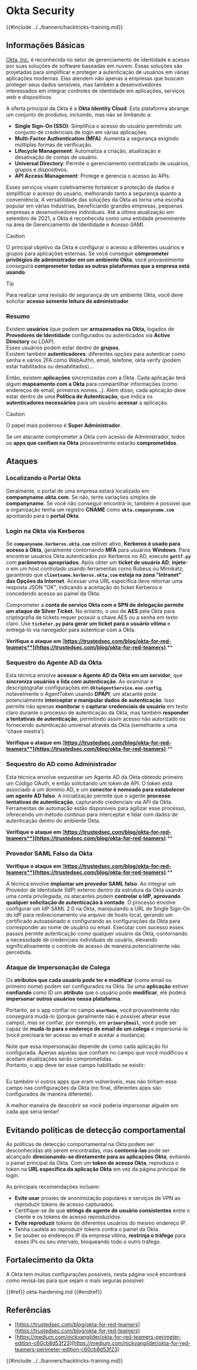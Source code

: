 # Okta Security

{{#include ../../banners/hacktricks-training.md}}

## Informações Básicas

[Okta, Inc.](https://www.okta.com/) é reconhecida no setor de gerenciamento de identidade e acesso por suas soluções de software baseadas em nuvem. Essas soluções são projetadas para simplificar e proteger a autenticação de usuários em várias aplicações modernas. Elas atendem não apenas a empresas que buscam proteger seus dados sensíveis, mas também a desenvolvedores interessados em integrar controles de identidade em aplicações, serviços web e dispositivos.

A oferta principal da Okta é a **Okta Identity Cloud**. Esta plataforma abrange um conjunto de produtos, incluindo, mas não se limitando a:

- **Single Sign-On (SSO)**: Simplifica o acesso do usuário permitindo um conjunto de credenciais de login em várias aplicações.
- **Multi-Factor Authentication (MFA)**: Aumenta a segurança exigindo múltiplas formas de verificação.
- **Lifecycle Management**: Automatiza a criação, atualização e desativação de contas de usuário.
- **Universal Directory**: Permite o gerenciamento centralizado de usuários, grupos e dispositivos.
- **API Access Management**: Protege e gerencia o acesso às APIs.

Esses serviços visam coletivamente fortalecer a proteção de dados e simplificar o acesso do usuário, melhorando tanto a segurança quanto a conveniência. A versatilidade das soluções da Okta as torna uma escolha popular em várias indústrias, beneficiando grandes empresas, pequenas empresas e desenvolvedores individuais. Até a última atualização em setembro de 2021, a Okta é reconhecida como uma entidade proeminente na área de Gerenciamento de Identidade e Acesso (IAM).

> [!CAUTION]
> O principal objetivo da Okta é configurar o acesso a diferentes usuários e grupos para aplicações externas. Se você conseguir **comprometer privilégios de administrador em um ambiente Okta**, você provavelmente conseguirá **comprometer todas as outras plataformas que a empresa está usando**.

> [!TIP]
> Para realizar uma revisão de segurança de um ambiente Okta, você deve solicitar **acesso somente leitura de administrador**.

### Resumo

Existem **usuários** (que podem ser **armazenados na Okta,** logados de **Provedores de Identidade** configurados ou autenticados via **Active Directory** ou LDAP).\
Esses usuários podem estar dentro de **grupos**.\
Existem também **autenticadores**: diferentes opções para autenticar como senha e vários 2FA como WebAuthn, email, telefone, okta verify (podem estar habilitados ou desabilitados)...

Então, existem **aplicações** sincronizadas com a Okta. Cada aplicação terá algum **mapeamento com a Okta** para compartilhar informações (como endereços de email, primeiros nomes...). Além disso, cada aplicação deve estar dentro de uma **Política de Autenticação**, que indica os **autenticadores necessários** para um usuário **acessar** a aplicação.

> [!CAUTION]
> O papel mais poderoso é **Super Administrador**.
>
> Se um atacante comprometer a Okta com acesso de Administrador, todos os **apps que confiam na Okta** provavelmente estarão **comprometidos**.

## Ataques

### Localizando o Portal Okta

Geralmente, o portal de uma empresa estará localizado em **companyname.okta.com**. Se não, tente variações simples de **companyname.** Se você não conseguir encontrá-lo, também é possível que a organização tenha um registro **CNAME** como **`okta.companyname.com`** apontando para o **portal Okta**.

### Login na Okta via Kerberos

Se **`companyname.kerberos.okta.com`** estiver ativo, **Kerberos é usado para acesso à Okta**, geralmente contornando **MFA** para usuários **Windows**. Para encontrar usuários Okta autenticados por Kerberos no AD, execute **`getST.py`** com **parâmetros apropriados**. Após obter um **ticket de usuário AD**, **injete**-o em um host controlado usando ferramentas como Rubeus ou Mimikatz, garantindo que **`clientname.kerberos.okta.com` esteja na zona "Intranet" das Opções da Internet**. Acessar uma URL específica deve retornar uma resposta JSON "OK", indicando a aceitação do ticket Kerberos e concedendo acesso ao painel da Okta.

Comprometer a **conta de serviço Okta com o SPN de delegação permite um ataque de Silver Ticket.** No entanto, o uso de **AES** pela Okta para criptografia de tickets requer possuir a chave AES ou a senha em texto claro. Use **`ticketer.py` para gerar um ticket para o usuário vítima** e entregá-lo via navegador para autenticar com a Okta.

**Verifique o ataque em** [**https://trustedsec.com/blog/okta-for-red-teamers**](https://trustedsec.com/blog/okta-for-red-teamers)**.**

### Sequestro do Agente AD da Okta

Esta técnica envolve **acessar o Agente AD da Okta em um servidor**, que **sincroniza usuários e lida com autenticação**. Ao examinar e descriptografar configurações em **`OktaAgentService.exe.config`**, notavelmente o AgentToken usando **DPAPI**, um atacante pode potencialmente **interceptar e manipular dados de autenticação**. Isso permite não apenas **monitorar** e **capturar credenciais de usuário** em texto claro durante o processo de autenticação da Okta, mas também **responder a tentativas de autenticação**, permitindo assim acesso não autorizado ou fornecendo autenticação universal através da Okta (semelhante a uma 'chave mestra').

**Verifique o ataque em** [**https://trustedsec.com/blog/okta-for-red-teamers**](https://trustedsec.com/blog/okta-for-red-teamers)**.**

### Sequestro do AD como Administrador

Esta técnica envolve sequestrar um Agente AD da Okta obtendo primeiro um Código OAuth, e então solicitando um token de API. O token está associado a um domínio AD, e um **conector é nomeado para estabelecer um agente AD falso**. A inicialização permite que o agente **processe tentativas de autenticação**, capturando credenciais via API da Okta. Ferramentas de automação estão disponíveis para agilizar esse processo, oferecendo um método contínuo para interceptar e lidar com dados de autenticação dentro do ambiente Okta.

**Verifique o ataque em** [**https://trustedsec.com/blog/okta-for-red-teamers**](https://trustedsec.com/blog/okta-for-red-teamers)**.**

### Provedor SAML Falso da Okta

**Verifique o ataque em** [**https://trustedsec.com/blog/okta-for-red-teamers**](https://trustedsec.com/blog/okta-for-red-teamers)**.**

A técnica envolve **implantar um provedor SAML falso**. Ao integrar um Provedor de Identidade (IdP) externo dentro da estrutura da Okta usando uma conta privilegiada, os atacantes podem **controlar o IdP, aprovando qualquer solicitação de autenticação à vontade**. O processo envolve configurar um IdP SAML 2.0 na Okta, manipulando a URL de Single Sign-On do IdP para redirecionamento via arquivo de hosts local, gerando um certificado autoassinado e configurando as configurações da Okta para corresponder ao nome de usuário ou email. Executar com sucesso esses passos permite autenticação como qualquer usuário da Okta, contornando a necessidade de credenciais individuais de usuário, elevando significativamente o controle de acesso de maneira potencialmente não percebida.

### Ataque de Impersonação de Colega

Os **atributos que cada usuário pode ter e modificar** (como email ou primeiro nome) podem ser configurados na Okta. Se uma **aplicação** estiver **confiando** como ID um **atributo** que o usuário pode **modificar**, ele poderá **impersonar outros usuários nessa plataforma**.

Portanto, se o app confiar no campo **`userName`**, você provavelmente não conseguirá mudá-lo (porque geralmente não é possível alterar esse campo), mas se confiar, por exemplo, em **`primaryEmail`**, você pode ser capaz de **mudá-lo para o endereço de email de um colega** e impersoná-lo (você precisará ter acesso ao email e aceitar a mudança).

Note que essa impersonação depende de como cada aplicação foi configurada. Apenas aquelas que confiam no campo que você modificou e aceitam atualizações serão comprometidas.\
Portanto, o app deve ter esse campo habilitado se existir:

<figure><img src="../../images/image (175).png" alt=""><figcaption></figcaption></figure>

Eu também vi outros apps que eram vulneráveis, mas não tinham esse campo nas configurações da Okta (no final, diferentes apps são configurados de maneira diferente).

A melhor maneira de descobrir se você poderia impersonar alguém em cada app seria tentar!

## Evitando políticas de detecção comportamental <a href="#id-9fde" id="id-9fde"></a>

As políticas de detecção comportamental na Okta podem ser desconhecidas até serem encontradas, mas **contorná-las** pode ser alcançado **direcionando-se diretamente para as aplicações Okta**, evitando o painel principal da Okta. Com um **token de acesso Okta**, reproduza o token na **URL específica da aplicação Okta** em vez da página principal de login.

As principais recomendações incluem:

- **Evite usar** proxies de anonimização populares e serviços de VPN ao reproduzir tokens de acesso capturados.
- Certifique-se de que **strings de agente de usuário consistentes** entre o cliente e os tokens de acesso reproduzidos.
- **Evite reproduzir** tokens de diferentes usuários do mesmo endereço IP.
- Tenha cautela ao reproduzir tokens contra o painel da Okta.
- Se souber os endereços IP da empresa vítima, **restrinja o tráfego** para esses IPs ou seu intervalo, bloqueando todo o outro tráfego.

## Fortalecimento da Okta

A Okta tem muitas configurações possíveis, nesta página você encontrará como revisá-las para que sejam o mais seguras possível:

{{#ref}}
okta-hardening.md
{{#endref}}

## Referências

- [https://trustedsec.com/blog/okta-for-red-teamers](https://trustedsec.com/blog/okta-for-red-teamers)
- [https://medium.com/nickvangilder/okta-for-red-teamers-perimeter-edition-c60cb8d53f23](https://medium.com/nickvangilder/okta-for-red-teamers-perimeter-edition-c60cb8d53f23)

{{#include ../../banners/hacktricks-training.md}}
